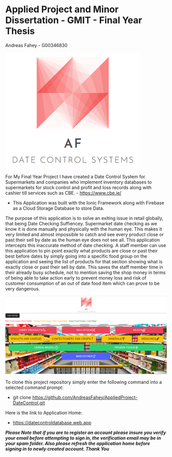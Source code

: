 # Applied Project and Minor Dissertation - GMIT - Final Year Thesis

Andreas Fahey - G00346830

![Application Logo](/Extras/AF-Date-Control.png)

For My Final Year Project I have created a Date Control System for Supermarkets and companies who implement inventory databases to supermarkets for stock control and profit and loss records along with cashier till services such as CBE. - https://www.cbe.ie/

- This Application was built with the Ionic Framework along with Firebase as a Cloud Storage Database to store Data. 

The purpose of this application is to solve an exiting issue in retail globally, that being Date Checking Suffiencey. Supermarket date checking as we know it is done manually and physically with the human eye. This makes it very limited and almost impossible to catch and see every product close or past their sell by date as the human eye does not see all. This application intercepts this inaccurate method of date checking. A staff member can use this application to pin point exactly what products are close or past their best before dates by simply going into a specific food group on the application and seeing the list of products for that section showing what is exactly close or past their sell by date. This saves the staff member time in their already busy schedule, not to mention saving the shop money in terms of being able to take action early to prevent money loss and risk of customer consumption of an out of date food item which can prove to be very dangerous. 

![Application Dashboard](/Extras/dashboard.PNG)

To clone this project repository simply enter the following command into a selected command prompt:

- git clone https://github.com/AndreasFahey/AppliedProject-DateControl.git

Here is the link to Application Home:

- https://datecontroldatabase.web.app

***Please Note that if you are to register an account please insure you verify your email before attempting to sign in, the verification email may be in your spam folder. Also please refresh the application home before signing in to newly created account. Thank You***
